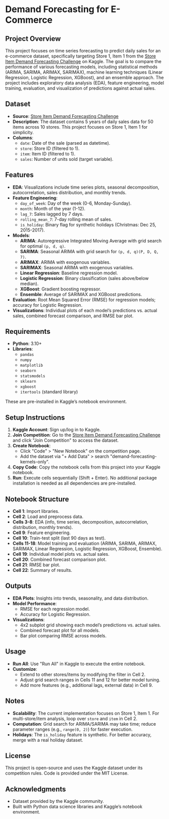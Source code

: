 # Demand Forecasting for E-Commerce

## Project Overview
This project focuses on time series forecasting to predict daily sales for an e-commerce dataset, specifically targeting Store 1, Item 1 from the [Store Item Demand Forecasting Challenge](https://www.kaggle.com/competitions/demand-forecasting-kernels-only) on Kaggle. The goal is to compare the performance of various forecasting models, including statistical methods (ARIMA, SARIMA, ARIMAX, SARIMAX), machine learning techniques (Linear Regression, Logistic Regression, XGBoost), and an ensemble approach. The project includes exploratory data analysis (EDA), feature engineering, model training, evaluation, and visualization of predictions against actual sales.

## Dataset
- **Source**: [Store Item Demand Forecasting Challenge](https://www.kaggle.com/competitions/demand-forecasting-kernels-only)
- **Description**: The dataset contains 5 years of daily sales data for 50 items across 10 stores. This project focuses on Store 1, Item 1 for simplicity.
- **Columns**:
  - `date`: Date of the sale (parsed as datetime).
  - `store`: Store ID (filtered to 1).
  - `item`: Item ID (filtered to 1).
  - `sales`: Number of units sold (target variable).

## Features
- **EDA**: Visualizations include time series plots, seasonal decomposition, autocorrelation, sales distribution, and monthly trends.
- **Feature Engineering**:
  - `day_of_week`: Day of the week (0-6, Monday-Sunday).
  - `month`: Month of the year (1-12).
  - `lag_7`: Sales lagged by 7 days.
  - `rolling_mean_7`: 7-day rolling mean of sales.
  - `is_holiday`: Binary flag for synthetic holidays (Christmas: Dec 25, 2015-2017).
- **Models**:
  - **ARIMA**: Autoregressive Integrated Moving Average with grid search for optimal `(p, d, q)`.
  - **SARIMA**: Seasonal ARIMA with grid search for `(p, d, q)(P, D, Q, 7)`.
  - **ARIMAX**: ARIMA with exogenous variables.
  - **SARIMAX**: Seasonal ARIMA with exogenous variables.
  - **Linear Regression**: Baseline regression model.
  - **Logistic Regression**: Binary classification (sales above/below median).
  - **XGBoost**: Gradient boosting regressor.
  - **Ensemble**: Average of SARIMAX and XGBoost predictions.
- **Evaluation**: Root Mean Squared Error (RMSE) for regression models; accuracy for Logistic Regression.
- **Visualizations**: Individual plots of each model’s predictions vs. actual sales, combined forecast comparison, and RMSE bar plot.

## Requirements
- **Python**: 3.10+
- **Libraries**:
  - `pandas`
  - `numpy`
  - `matplotlib`
  - `seaborn`
  - `statsmodels`
  - `sklearn`
  - `xgboost`
  - `itertools` (standard library)

These are pre-installed in Kaggle’s notebook environment.

## Setup Instructions
1. **Kaggle Account**: Sign up/log in to Kaggle.
2. **Join Competition**: Go to the [Store Item Demand Forecasting Challenge](https://www.kaggle.com/competitions/demand-forecasting-kernels-only) and click "Join Competition" to access the dataset.
3. **Create Notebook**:
   - Click "Code" > "New Notebook" on the competition page.
   - Add the dataset via "+ Add Data" > search "demand-forecasting-kernels-only".
4. **Copy Code**: Copy the notebook cells from this project into your Kaggle notebook.
5. **Run**: Execute cells sequentially (Shift + Enter). No additional package installation is needed as all dependencies are pre-installed.

## Notebook Structure
- **Cell 1**: Import libraries.
- **Cell 2**: Load and preprocess data.
- **Cells 3-8**: EDA (info, time series, decomposition, autocorrelation, distribution, monthly trends).
- **Cell 9**: Feature engineering.
- **Cell 10**: Train-test split (last 90 days as test).
- **Cells 11-18**: Model training and evaluation (ARIMA, SARIMA, ARIMAX, SARIMAX, Linear Regression, Logistic Regression, XGBoost, Ensemble).
- **Cell 19**: Individual model plots vs. actual sales.
- **Cell 20**: Combined forecast comparison plot.
- **Cell 21**: RMSE bar plot.
- **Cell 22**: Summary of results.

## Outputs
- **EDA Plots**: Insights into trends, seasonality, and data distribution.
- **Model Performance**:
  - RMSE for each regression model.
  - Accuracy for Logistic Regression.
- **Visualizations**:
  - 4x2 subplot grid showing each model’s predictions vs. actual sales.
  - Combined forecast plot for all models.
  - Bar plot comparing RMSE across models.

## Usage
- **Run All**: Use "Run All" in Kaggle to execute the entire notebook.
- **Customize**:
  - Extend to other stores/items by modifying the filter in Cell 2.
  - Adjust grid search ranges in Cells 11 and 12 for better model tuning.
  - Add more features (e.g., additional lags, external data) in Cell 9.

## Notes
- **Scalability**: The current implementation focuses on Store 1, Item 1. For multi-store/item analysis, loop over `store` and `item` in Cell 2.
- **Computation**: Grid search for ARIMA/SARIMA may take time; reduce parameter ranges (e.g., `range(0, 2)`) for faster execution.
- **Holidays**: The `is_holiday` feature is synthetic. For better accuracy, merge with a real holiday dataset.

## License
This project is open-source and uses the Kaggle dataset under its competition rules. Code is provided under the MIT License.

## Acknowledgments
- Dataset provided by the Kaggle community.
- Built with Python data science libraries and Kaggle’s notebook environment.
